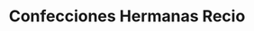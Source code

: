 ---
title: "Confecciones Hermanas Recio"
url: /alpedrete/confecciones-hermanas-recio/
shop: Kleidung
---